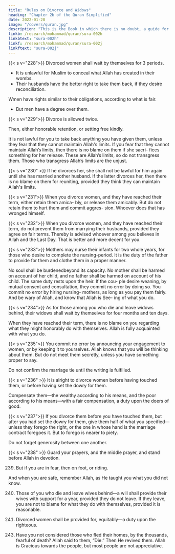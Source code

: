```yaml
---
title: "Rules on Divorce and Widows"
heading: "Chapter 2b of the Quran Simplified"
date: 2022-01-28
image: "/covers/quran.jpg"
description: "This is the Book in which there is no doubt, a guide for the righteous."
linkb: /research/mohammad/quran/sura-002h
linkbtext: "sura-002h"
linkf: /research/mohammad/quran/sura-002j
linkftext: "sura-002j"
---
```



{{< s v="228">}} Divorced women shall wait by themselves for 3 periods. 

- It is unlawful for Muslim to conceal what Allah has created in their wombs. <!-- , if they believe in Allah and the Last Day. --> 
- Their husbands have the better right to take them back, if they desire reconciliation. 

Wmen have rights similar to their obligations, according to what is fair.
- But men have a degree over them. 

{{< s v="229">}} Divorce is allowed twice. 

Then, either honorable retention, or setting free kindly. 

It is not lawful for you to take back anything
you have given them, unless they fear that
they cannot maintain Allah's limits. If you
fear that they cannot maintain Allah’s limits,
then there is no blame on them if she sacri-
fices something for her release. These are Allah’s limits, so do not transgress them. Those
who transgress Allah’s limits are the unjust.

{{< s v="230" >}} If he divorces her, she shall not be lawful for him again until she has married another
husband. If the latter divorces her, then there is no blame on them for reuniting, provided
they think they can maintain Allah's limits.

<!-- These are Allah’s limits; He makes them clear
to people who know. -->

{{< s v="231">}} When you divorce women, and they have reached their term, either retain them amica-
bly, or release them amicably. But do not retain them to hurt them and commit aggres-
sion. Whoever does that has wronged himself. 

<!-- And do not take Allah’s revelations for a joke. 
And remember Allah's favor to you, and that He revealed to you the Scripture and
Wisdom to teach you. fear Allah, and
know that Allah is aware of everything. -->

{{< s v="232">}} When you divorce women, and they have reached their term, do not prevent them from marrying their husbands, provided they agree on fair terms. Thereby is advised whoever among you believes in Allah and the Last
Day. That is better and more decent for you.

{{< s v="233">}} Mothers may nurse their infants for two whole years, for those who desire to complete
the nursing-period. It is the duty of the father
to provide for them and clothe them in a
proper manner. 

No soul shall be burdenedbeyond its capacity. No mother shall be
harmed on account of her child, and no father shall be harmed on account of his child.
The same duty rests upon the heir. If the cou-
ple desire weaning, by mutual consent and
consultation, they commit no error by doing
so. You commit no error by hiring nursing-
mothers, as long as you pay them fairly. And
be wary of Allah, and know that Allah is See-
ing of what you do.


{{< s v="234">}} As for those among you who die and leave widows behind, their widows shall wait by
themselves for four months and ten days. 

When they have reached their term, there is no blame on you regarding what they might
honorably do with themselves. Allah is fully acquainted with what you do.

{{< s v="235">}} You commit no error by announcing your engagement to women, or by keeping it to
yourselves. Allah knows that you will be thinking about them. But do not meet them
secretly, unless you have something proper to say. 

Do not confirm the marriage tie until the writing is fulfilled. 

<!-- And know that Al-
lah knows what is in your souls, so beware of Him. And know that Allah is Forgiving and
Forbearing. -->


{{< s v="236" >}} It is alright to divorce women before having touched them, or before having set the dowry for them.

Compensate them—the wealthy according to his means, and the poor according to his means—with a
fair compensation, a duty upon the doers of good.

{{< s v="237">}} If you divorce them before you have touched them, but after you had set the
dowry for them, give them half of what you specified—unless they forego the right, or the
one in whose hand is the marriage contract foregoes it. But to forego is nearer to piety.

Do not forget generosity between one another. <!-- Allah is seeing of everything you do. -->

{{< s v="238" >}} Guard your prayers, and the middle prayer, and stand before Allah in devotion.

239. But if you are in fear, then on foot, or riding. 

And when you are safe, remember Allah, as He taught you what you did not know.

240. Those of you who die and leave wives behind—a will shall provide their wives with
support for a year, provided they do not leave. If they leave, you are not to blame for
what they do with themselves, provided it is reasonable. 

241. Divorced women shall be provided for, equitably—a duty upon the righteous.
<!-- 242. Allah thus explains His revelations to you,
so that you may understand.
 -->
243. Have you not considered those who fled their homes, by the thousands, fearful of
death? Allah said to them, “Die.” Then He revived them. Allah is Gracious towards the
people, but most people are not appreciative.


<!-- 245. Who is he who will offer Allah a generous
loan, so He will multiply it for him manifold?
Allah receives and amplifies, and to Him you
will be returned.
 -->
